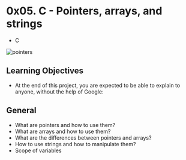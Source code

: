 # 0x05. C - Pointers, arrays, and strings
- C

![pointers](https://github.com/obithelight/alx-low_level_programming/assets/91734251/99851fbd-41e2-4d47-864c-794acb1d7e8c)

## Learning Objectives
- At the end of this project, you are expected to be able to explain to anyone, without the help of Google:

## General
- What are pointers and how to use them?
- What are arrays and how to use them?
- What are the differences between pointers and arrays?
- How to use strings and how to manipulate them?
- Scope of variables

